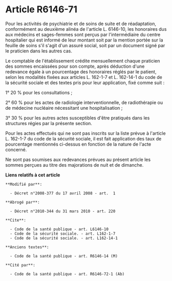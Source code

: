 # Article R6146-71

Pour les activités de psychiatrie et de soins de suite et de réadaptation, conformément au deuxième alinéa de l'article L.
6146-10, les honoraires dus aux médecins et sages-femmes sont perçus par l'intermédiaire du centre hospitalier qui est
informé de leur montant soit par la mention portée sur la feuille de soins s'il s'agit d'un assuré social, soit par un
document signé par le praticien dans les autres cas. 

Le comptable de l'établissement crédite mensuellement chaque praticien des sommes encaissées pour son compte, après déduction
d'une redevance égale à un pourcentage des honoraires réglés par le patient, selon les modalités fixées aux articles L.
162-1-7 et L. 162-14-1 du code de la sécurité sociale et des textes pris pour leur application, fixé comme suit : 

1° 20 % pour les consultations ; 

2° 60 % pour les actes de radiologie interventionnelle, de radiothérapie ou de médecine nucléaire nécessitant une
hospitalisation ; 

3° 30 % pour les autres actes susceptibles d'être pratiqués dans les structures régies par la présente section. 

Pour les actes effectués qui ne sont pas inscrits sur la liste prévue à l'article L. 162-1-7 du code de la sécurité sociale,
il est fait application des taux de pourcentage mentionnés ci-dessus en fonction de la nature de l'acte concerné. 

Ne sont pas soumises aux redevances prévues au présent article les sommes perçues au titre des majorations de nuit et de
dimanche.

**Liens relatifs à cet article**

	**Modifié par**:

	  - Décret n°2008-377 du 17 avril 2008 - art.  1

	**Abrogé par**:

	  - Décret n°2010-344 du 31 mars 2010 - art. 220

	**Cite**:

	  - Code de la santé publique - art. L6146-10
	  - Code de la sécurité sociale. - art. L162-1-7
	  - Code de la sécurité sociale. - art. L162-14-1

	**Anciens textes**:

	  - Code de la santé publique - art. R6146-14 (M)

	**Cité par**:

	  - Code de la santé publique - art. R6146-72-1 (Ab)
